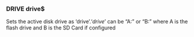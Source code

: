 

### DRIVE drive$

Sets the active disk drive as ‘drive$’. ‘drive$’ can be “A:” or “B:” where A is the flash drive and B is the SD Card if configured
